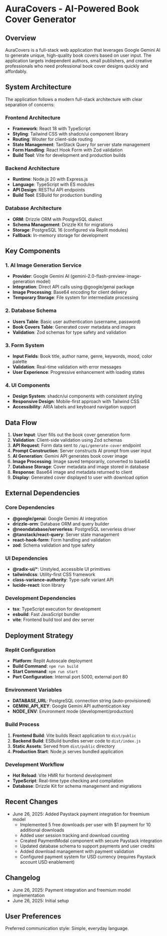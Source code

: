 # AuraCovers - AI-Powered Book Cover Generator

## Overview

AuraCovers is a full-stack web application that leverages Google Gemini AI to generate unique, high-quality book covers based on user input. The application targets independent authors, small publishers, and creative professionals who need professional book cover designs quickly and affordably.

## System Architecture

The application follows a modern full-stack architecture with clear separation of concerns:

### Frontend Architecture
- **Framework**: React 18 with TypeScript
- **Styling**: Tailwind CSS with shadcn/ui component library
- **Routing**: Wouter for client-side routing
- **State Management**: TanStack Query for server state management
- **Form Handling**: React Hook Form with Zod validation
- **Build Tool**: Vite for development and production builds

### Backend Architecture
- **Runtime**: Node.js 20 with Express.js
- **Language**: TypeScript with ES modules
- **API Design**: RESTful API endpoints
- **Build Tool**: ESBuild for production bundling

### Database Architecture
- **ORM**: Drizzle ORM with PostgreSQL dialect
- **Schema Management**: Drizzle Kit for migrations
- **Storage**: PostgreSQL 16 (configured via Replit modules)
- **Fallback**: In-memory storage for development

## Key Components

### 1. AI Image Generation Service
- **Provider**: Google Gemini AI (gemini-2.0-flash-preview-image-generation model)
- **Integration**: Direct API calls using @google/genai package
- **Image Processing**: Base64 encoding for client delivery
- **Temporary Storage**: File system for intermediate processing

### 2. Database Schema
- **Users Table**: Basic user authentication (username, password)
- **Book Covers Table**: Generated cover metadata and images
- **Validation**: Zod schemas for type safety and validation

### 3. Form System
- **Input Fields**: Book title, author name, genre, keywords, mood, color palette
- **Validation**: Real-time validation with error messages
- **User Experience**: Progressive enhancement with loading states

### 4. UI Components
- **Design System**: shadcn/ui components with consistent styling
- **Responsive Design**: Mobile-first approach with Tailwind CSS
- **Accessibility**: ARIA labels and keyboard navigation support

## Data Flow

1. **User Input**: User fills out the book cover generation form
2. **Validation**: Client-side validation using Zod schemas
3. **API Request**: Form data sent to `/api/generate-cover` endpoint
4. **Prompt Construction**: Server constructs AI prompt from user input
5. **AI Generation**: Gemini API generates book cover image
6. **Image Processing**: Image saved temporarily, converted to base64
7. **Database Storage**: Cover metadata and image stored in database
8. **Response**: Base64 image and metadata returned to client
9. **Display**: Generated cover displayed to user with download option

## External Dependencies

### Core Dependencies
- **@google/genai**: Google Gemini AI integration
- **drizzle-orm**: Database ORM and query builder
- **@neondatabase/serverless**: PostgreSQL serverless driver
- **@tanstack/react-query**: Server state management
- **react-hook-form**: Form handling and validation
- **zod**: Schema validation and type safety

### UI Dependencies
- **@radix-ui/***: Unstyled, accessible UI primitives
- **tailwindcss**: Utility-first CSS framework
- **class-variance-authority**: Type-safe variant API
- **lucide-react**: Icon library

### Development Dependencies
- **tsx**: TypeScript execution for development
- **esbuild**: Fast JavaScript bundler
- **vite**: Frontend build tool and dev server

## Deployment Strategy

### Replit Configuration
- **Platform**: Replit Autoscale deployment
- **Build Command**: `npm run build`
- **Start Command**: `npm run start`
- **Port Configuration**: Internal port 5000, external port 80

### Environment Variables
- **DATABASE_URL**: PostgreSQL connection string (auto-provisioned)
- **GEMINI_API_KEY**: Google Gemini API authentication key
- **NODE_ENV**: Environment mode (development/production)

### Build Process
1. **Frontend Build**: Vite builds React application to `dist/public`
2. **Backend Build**: ESBuild bundles server code to `dist/index.js`
3. **Static Assets**: Served from `dist/public` directory
4. **Production Start**: Node.js serves bundled application

### Development Workflow
- **Hot Reload**: Vite HMR for frontend development
- **TypeScript**: Real-time type checking and compilation
- **Database**: Drizzle Kit for schema management and migrations

## Recent Changes

- June 26, 2025: Added Paystack payment integration for freemium model
  - Implemented 5 free downloads per user with $1 payment for 10 additional downloads
  - Added user session tracking and download counting
  - Created PaymentModal component with secure Paystack integration
  - Updated database schema to support payments and user credits
  - Added download management with payment validation
  - Configured payment system for USD currency (requires Paystack account USD enablement)

## Changelog

- June 26, 2025: Payment integration and freemium model implementation
- June 26, 2025: Initial setup

## User Preferences

Preferred communication style: Simple, everyday language.